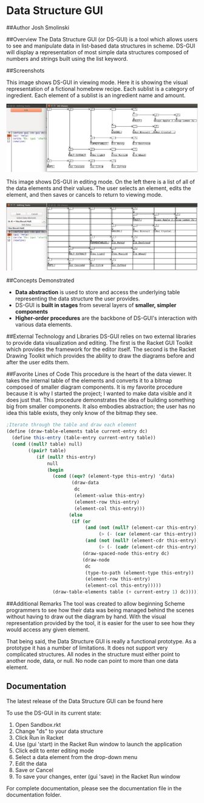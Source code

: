 # Data Structure GUI

##Author
Josh Smolinski

##Overview
The Data Structure GUI (or DS-GUI) is a tool which allows users to see and manipulate data in list-based data structures in scheme. DS-GUI will display a representation of most simple data structures composed of numbers and strings built using the list keyword.

##Screenshots

This image shows DS-GUI in viewing mode. Here it is showing the visual representation of a fictional homebrew recipe. Each sublist is a category of ingredient. Each element of a sublist is an ingredient name and amount.

![Viewing-Data with DS-GUI](View-Data.png)

This image shows DS-GUI in editing mode. On the left there is a list of all of the data elements and their values. The user selects an element, edits the element, and then saves or cancels to return to viewing mode.

![Editing-Data with DS-GUI](Edit-Data.png)

##Concepts Demonstrated
* **Data abstraction** is used to store and access the underlying table representing the data structure the user provides.
* DS-GUI is **built in stages** from several layers of **smaller, simpler components**
* **Higher-order procedures** are the backbone of DS-GUI's interaction with various data elements.

##External Technology and Libraries
DS-GUI relies on two external libraries to provide data visualization and editing. The first is the Racket GUI Toolkit which provides the framework for the editor itself. The second is the Racket Drawing Toolkit which provides the ability to draw the diagrams before and after the user edits them.

##Favorite Lines of Code
This procedure is the heart of the data viewer. It takes the internal table of the elements and converts it to a bitmap composed of smaller diagram components. It is my favorite procedure because it is why I started the project; I wanted to make data visible and it does just that. This procedure demonstrates the idea of building something big from smaller components. It also embodies abstraction; the user has no idea this table exists, they only know of the bitmap they see. 
```scheme
;Iterate through the table and draw each element
(define (draw-table-elements table current-entry dc)
  (define this-entry (table-entry current-entry table))
  (cond ((null? table) null)
        ((pair? table) 
           (if (null? this-entry)
               null
               (begin
                 (cond ((eqv? (element-type this-entry) 'data)
                        (draw-data
                         dc
                         (element-value this-entry)
                         (element-row this-entry)
                         (element-col this-entry)))
                       (else
                        (if (or 
                             (and (not (null? (element-car this-entry)))
                                  (> (- (car (element-car this-entry)) (element-row this-entry)) 1))
                             (and (not (null? (element-cdr this-entry)))
                                  (> (- (cadr (element-cdr this-entry)) (element-col this-entry)) 1)))
                            (draw-spaced-node this-entry dc)
                            (draw-node
                             dc
                             (type-to-path (element-type this-entry))
                             (element-row this-entry)
                             (element-col this-entry)))))
                 (draw-table-elements table (+ current-entry 1) dc))))))
```

##Additional Remarks
The tool was created to allow beginning Scheme programmers to see how their data was being managed behind the scenes without having to draw out the diagram by hand. With the visual representation provided by the tool, it is easier for the user to see how they would access any given element.

That being said, the Data Structure GUI is really a functional prototype. As a prototype it has a number of limitations. It does not support very complicated structures. All nodes in the structure must either point to another node, data, or null. No node can point to more than one data element.

## Documentation
The latest release of the Data Structure GUI can be found here

To use the DS-GUI in its current state:

1. Open Sandbox.rkt
2. Change "ds" to your data structure
3. Click Run in Racket
4. Use (gui 'start) in the Racket Run window to launch the application
5. Click edit to enter editing mode
6. Select a data element from the drop-down menu
7. Edit the data
8. Save or Cancel
9. To save your changes, enter (gui 'save) in the Racket Run window

For complete documentation, please see the documentation file in the documentation folder.
